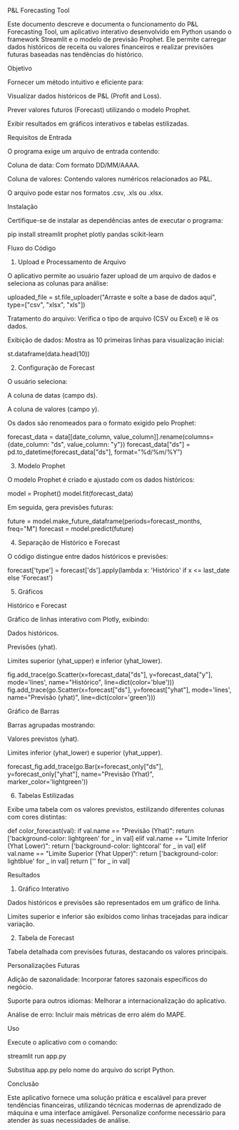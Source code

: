 P&L Forecasting Tool

Este documento descreve e documenta o funcionamento do P&L Forecasting Tool, um aplicativo interativo desenvolvido em Python usando o framework Streamlit e o modelo de previsão Prophet. Ele permite carregar dados históricos de receita ou valores financeiros e realizar previsões futuras baseadas nas tendências do histórico.

Objetivo

Fornecer um método intuitivo e eficiente para:

Visualizar dados históricos de P&L (Profit and Loss).

Prever valores futuros (Forecast) utilizando o modelo Prophet.

Exibir resultados em gráficos interativos e tabelas estilizadas.

Requisitos de Entrada

O programa exige um arquivo de entrada contendo:

Coluna de data: Com formato DD/MM/AAAA.

Coluna de valores: Contendo valores numéricos relacionados ao P&L.

O arquivo pode estar nos formatos .csv, .xls ou .xlsx.

Instalação

Certifique-se de instalar as dependências antes de executar o programa:

pip install streamlit prophet plotly pandas scikit-learn

Fluxo do Código

1. Upload e Processamento de Arquivo

O aplicativo permite ao usuário fazer upload de um arquivo de dados e seleciona as colunas para análise:

uploaded_file = st.file_uploader("Arraste e solte a base de dados aqui", type=["csv", "xlsx", "xls"])

Tratamento do arquivo: Verifica o tipo de arquivo (CSV ou Excel) e lê os dados.

Exibição de dados: Mostra as 10 primeiras linhas para visualização inicial:

st.dataframe(data.head(10))

2. Configuração de Forecast

O usuário seleciona:

A coluna de datas (campo ds).

A coluna de valores (campo y).

Os dados são renomeados para o formato exigido pelo Prophet:

forecast_data = data[[date_column, value_column]].rename(columns={date_column: "ds", value_column: "y"})
forecast_data["ds"] = pd.to_datetime(forecast_data["ds"], format="%d/%m/%Y")

3. Modelo Prophet

O modelo Prophet é criado e ajustado com os dados históricos:

model = Prophet()
model.fit(forecast_data)

Em seguida, gera previsões futuras:

future = model.make_future_dataframe(periods=forecast_months, freq="M")
forecast = model.predict(future)

4. Separação de Histórico e Forecast

O código distingue entre dados históricos e previsões:

forecast['type'] = forecast['ds'].apply(lambda x: 'Histórico' if x <= last_date else 'Forecast')

5. Gráficos

Histórico e Forecast

Gráfico de linhas interativo com Plotly, exibindo:

Dados históricos.

Previsões (yhat).

Limites superior (yhat_upper) e inferior (yhat_lower).

fig.add_trace(go.Scatter(x=forecast_data["ds"], y=forecast_data["y"], mode='lines', name="Histórico", line=dict(color='blue')))
fig.add_trace(go.Scatter(x=forecast["ds"], y=forecast["yhat"], mode='lines', name="Previsão (yhat)", line=dict(color='green')))

Gráfico de Barras

Barras agrupadas mostrando:

Valores previstos (yhat).

Limites inferior (yhat_lower) e superior (yhat_upper).

forecast_fig.add_trace(go.Bar(x=forecast_only["ds"], y=forecast_only["yhat"], name="Previsão (Yhat)", marker_color='lightgreen'))

6. Tabelas Estilizadas

Exibe uma tabela com os valores previstos, estilizando diferentes colunas com cores distintas:

def color_forecast(val):
    if val.name == "Previsão (Yhat)":
        return ['background-color: lightgreen' for _ in val]
    elif val.name == "Limite Inferior (Yhat Lower)":
        return ['background-color: lightcoral' for _ in val]
    elif val.name == "Limite Superior (Yhat Upper)":
        return ['background-color: lightblue' for _ in val]
    return ['' for _ in val]

Resultados

1. Gráfico Interativo

Dados históricos e previsões são representados em um gráfico de linha.

Limites superior e inferior são exibidos como linhas tracejadas para indicar variação.

2. Tabela de Forecast

Tabela detalhada com previsões futuras, destacando os valores principais.

Personalizações Futuras

Adição de sazonalidade: Incorporar fatores sazonais específicos do negócio.

Suporte para outros idiomas: Melhorar a internacionalização do aplicativo.

Análise de erro: Incluir mais métricas de erro além do MAPE.

Uso

Execute o aplicativo com o comando:

streamlit run app.py

Substitua app.py pelo nome do arquivo do script Python.

Conclusão

Este aplicativo fornece uma solução prática e escalável para prever tendências financeiras, utilizando técnicas modernas de aprendizado de máquina e uma interface amigável. Personalize conforme necessário para atender às suas necessidades de análise.


